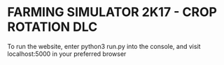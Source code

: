 <h1>FARMING SIMULATOR 2K17 - CROP ROTATION DLC</h1>
<p>To run the website, enter python3 run.py into the console, and visit localhost:5000 in your preferred browser</p> 